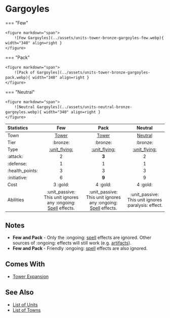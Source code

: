 # Gargoyles

=== "Few"

    <figure markdown="span">
        ![Few Gargoyles](../assets/units-tower-bronze-gargoyles-few.webp){ width="340" align=right }
    </figure>

=== "Pack"

    <figure markdown="span">
        ![Pack of Gargoyles](../assets/units-tower-bronze-gargoyles-pack.webp){ width="340" align=right }
    </figure>

=== "Neutral"

    <figure markdown="span">
        ![Neutral Gargoyles](../assets/units-neutral-bronze-gargoyles.webp){ width="340" align=right }
    </figure>


| Statistics | Few | Pack | Neutral |
| :--- | :---: | :---: | :---: |
| Town | [Tower](../towns/tower.md) | [Tower](../towns/tower.md) | [Neutral](../towns/neutral.md) |
| Tier | :bronze: | :bronze: | :bronze: |
| Type | [:unit_flying:](../keywords/flying_unit.md) | [:unit_flying:](../keywords/flying_unit.md) | [:unit_flying:](../keywords/flying_unit.md) |
| :attack: | 2 | **3** | 2 |
| :defense: | 1 | 1 | 1 |
| :health_points: | 3 | 3 | 3 |
| :initiative: | 6 | **9** | 9 |
| Cost | 3 :gold: | 4 :gold: | 4 :gold: |
| Abilities | :unit_passive: This unit ignores any :ongoing: [Spell](../spells/index.md) effects. | :unit_passive: This unit ignores any :ongoing: [Spell](../spells/index.md) effects. | :unit_passive: This unit ignores :paralysis: effect. |


## Notes

- **Few and Pack** - Only the :ongoing: [spell](../spells/index.md) effects are ignored. Other sources of :ongoing: effects will still work (e.g. [artifacts](../artifacts/index.md)).
- **Few and Pack** - Friendly :ongoing: [spell](../spells/index.md) effects are also ignored.


## Comes With

- [Tower Expansion](../content/tower_expansion.md)


## See Also

- [List of Units](index.md)
- [List of Towns](../towns/index.md)